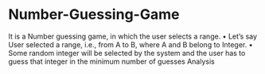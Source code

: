 # Number-Guessing-Game
It is a Number guessing game, in which the user selects a range.
• Let’s say User selected a range, i.e., from A to B, where A and B belong to Integer.
• Some random integer will be selected by the system and the user has to guess that
integer in the minimum number of guesses Analysis
